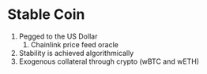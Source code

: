 # Stable Coin

1. Pegged to the US Dollar
    1. Chainlink price feed oracle
2. Stability is achieved algorithmically
3. Exogenous collateral through crypto (wBTC and wETH)